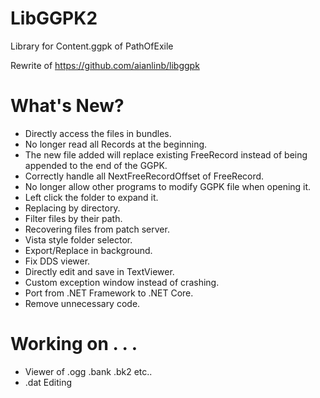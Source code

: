 # LibGGPK2
Library for Content.ggpk of PathOfExile

Rewrite of https://github.com/aianlinb/libggpk

# What's New?
- Directly access the files in bundles.
- No longer read all Records at the beginning.
- The new file added will replace existing FreeRecord instead of being appended to the end of the GGPK.
- Correctly handle all NextFreeRecordOffset of FreeRecord.
- No longer allow other programs to modify GGPK file when opening it.
- Left click the folder to expand it.
- Replacing by directory.
- Filter files by their path.
- Recovering files from patch server.
- Vista style folder selector.
- Export/Replace in background.
- Fix DDS viewer.
- Directly edit and save in TextViewer.
- Custom exception window instead of crashing.
- Port from .NET Framework to .NET Core.
- Remove unnecessary code.

# Working on . . .
- Viewer of .ogg .bank .bk2 etc..
- .dat Editing